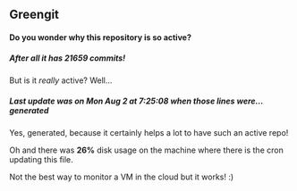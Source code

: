 ## Greengit

#### Do you wonder why this repository is so active?

##### After all it has 21659 commits!

But is it *really* active? Well...

##### Last update was on Mon Aug 2 at 7:25:08 when those lines were... generated

Yes, generated, because it certainly helps a lot to have such an active repo!

Oh and there was **26%** disk usage on the machine
where there is the cron updating this file.

Not the best way to monitor a VM in the cloud but it works! :)

